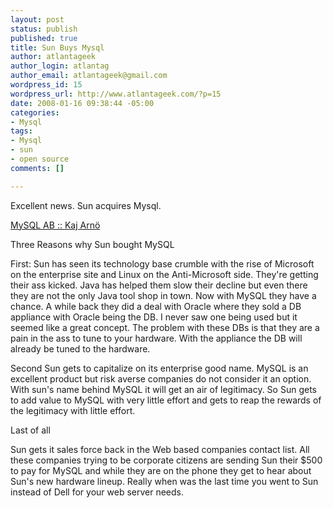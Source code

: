 ```yaml
--- 
layout: post
status: publish
published: true
title: Sun Buys Mysql
author: atlantageek
author_login: atlantag
author_email: atlantageek@gmail.com
wordpress_id: 15
wordpress_url: http://www.atlantageek.com/?p=15
date: 2008-01-16 09:38:44 -05:00
categories: 
- Mysql
tags: 
- Mysql
- sun
- open source
comments: []

---
```

Excellent news. Sun acquires Mysql.

<a href="http://blogs.mysql.com/kaj/sun-acquires-mysql.html/">MySQL AB :: Kaj Arn&ouml;</a>

Three Reasons why Sun bought MySQL

First: Sun has seen its technology base crumble with the rise of Microsoft on the enterprise site and Linux on the Anti-Microsoft side. They're getting their ass kicked.  Java has helped them slow their decline but even there they are not the only Java tool shop in town. Now with MySQL they have a chance.  A while back they did a deal with Oracle where they sold a DB appliance with Oracle being the DB. I never saw one being used but it seemed like a great concept.  The problem with these DBs is that they are a pain in the ass to tune to your hardware.  With the appliance the DB will already be tuned to the hardware.

Second Sun gets to capitalize on its enterprise good name.  MySQL is an excellent product but risk averse companies do not consider it an option. With sun's name behind MySQL it will get an air of legitimacy.  So Sun gets to add value to MySQL with very little effort and gets to reap the rewards of the legitimacy with little effort.

Last of all

Sun gets it sales force back in the Web based companies contact list. All these companies trying to be corporate citizens are sending Sun their $500 to pay for MySQL and while they are on the phone they get to hear about Sun's new hardware lineup.  Really when was the last time you went to Sun instead of Dell for your web server needs.
